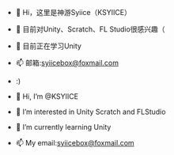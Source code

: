 - 👋 Hi，这里是神游Syiice（KSYIICE）
- 👀 目前对Unity、Scratch、FL Studio很感兴趣（
- 🌱 目前正在学习Unity
- 📫 邮箱:syiicebox@foxmail.com
- :)

- 👋 Hi, I’m @KSYIICE
- 👀 I’m interested in Unity Scratch and FLStudio
- 🌱 I’m currently learning Unity
- 📫 My email:syiicebox@foxmail.com
